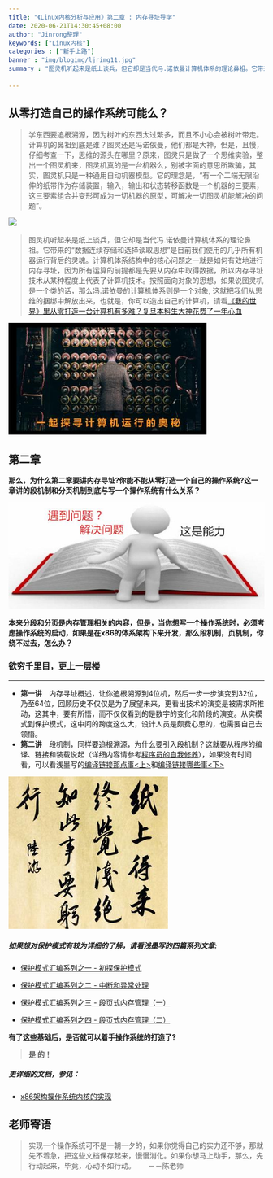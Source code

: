```yaml
---
title: "《Linux内核分析与应用》第二章 : 内存寻址导学"
date: 2020-06-21T14:30:45+08:00
author: "Jinrong整理"
keywords: ["Linux内核"]
categories : ["新手上路"]
banner : "img/blogimg/ljrimg11.jpg"
summary : "图灵机听起来是纸上谈兵，但它却是当代冯.诺依曼计算机体系的理论鼻祖。它带来的“数据连续存储和选择读取思想”是目前我们使用的几乎所有机器运行背后的灵魂。计算机体系结构中的核心问题之一就是如何有效地进行内存寻址，因为所有运算的前提都是先要从内存中取得数据，所以内存寻址技术从某种程度上代表了计算机技术。"

---
```


## 从零打造自己的操作系统可能么？ 
> 学东西要追根溯源，因为树叶的东西太过繁多，而且不小心会被树叶带走。计算机的鼻祖到底是谁？图灵还是冯诺依曼，他们都是大神，但是，且慢，仔细考查一下，思维的源头在哪里？原来，图灵只是做了一个思维实验，整出一个图灵机来，图灵机真的是一台机器么，别被字面的意思所欺骗，其实，图灵机只是一种通用自动机器模型。它的理念是，“有一个二端无限沿伸的纸带作为存储装置，输入，输出和状态转移函数是一个机器的三要素，这三要素组合并变形可成为一切机器的原型，可解决一切图灵机能解决的问题”。

![](https://imgconvert.csdnimg.cn/aHR0cHM6Ly90aW1nc2EuYmFpZHUuY29tL3RpbWc_aW1hZ2UmcXVhbGl0eT04MCZzaXplPWI5OTk5XzEwMDAwJnNlYz0xNTYwNzU5MTMwMzUyJmRpPTNjYjc3YjcyNDZiNTk1MjUyMGQ4NmE0NGNmNzcyMmI0JmltZ3R5cGU9MCZzcmM9aHR0cCUzQSUyRiUyRjViMDk4OGU1OTUyMjUuY2RuLnNvaHVjcy5jb20lMkZxXzcwJTJDY196b29tJTJDd182NDAlMkZpbWFnZXMlMkYyMDE4MDYyNSUyRjYyYjVjYTQxNTAwNzQxNzU4OTAwMTBkNTQ1OTc4YWZhLmdpZg)
> 图灵机听起来是纸上谈兵，但它却是当代冯.诺依曼计算机体系的理论鼻祖。它带来的“数据连续存储和选择读取思想”是目前我们使用的几乎所有机器运行背后的灵魂。计算机体系结构中的核心问题之一就是如何有效地进行内存寻址，因为所有运算的前提都是先要从内存中取得数据，所以内存寻址技术从某种程度上代表了计算机技术。按照面向对象的思想，如果说图灵机是一个类的话，那么冯.诺依曼的计算机体系则是一个对象, 这就把我们从思维的捆绑中解放出来，也就是，你可以造出自己的计算机，请看[《我的世界》里从零打造一台计算机有多难？复旦本科生大神花费了一年心血](https://www.codercto.com/a/79391.html)



![](img/1.jpg)


## 第二章 ##
**那么，为什么第二章要讲内存寻址?你能不能从零打造一个自己的操作系统?这一章讲的段机制和分页机制到底与写一个操作系统有什么关系？**

![](img/2.jpg)


**本来分段和分页是内存管理相关的内容，但是，当你想写一个操作系统时，必须考虑操作系统的启动，如果是在x86的体系架构下来开发，那么段机制，页机制，你绕不过去，怎么办？**

### 欲穷千里目，更上一层楼 ###
***
- **第一讲**　内存寻址概述，让你追根溯源到4位机，然后一步一步演变到32位，乃至64位，回顾历史不仅仅是为了展望未来，更看出技术的演变是被需求所推动，这其中，要有所悟，而不仅仅看到的是数字的变化和阶段的演变。从实模式到保护模式，这中间的跨度这么大，设计人员是颇费心思的，也需要自己去领悟。 
- **第二讲**　段机制，同样要追根溯源，为什么要引入段机制？这就要从程序的编译、链接和装载说起（详细内容请参考[程序员的自我修养](https://baike.baidu.com/item/程序员的自我修养/20800937?fr=aladdin)），如果没有时间看，可以看浅墨写的[编译链接那点事<上>](http://0xffffff.org/2013/04/05/16-complier-and-linker-1/)和[编译链接哪些事<下>](http://0xffffff.org/2013/04/17/17-complier-and-linker-2/)

![](img/3.jpg)

##### 如果想对保护模式有较为详细的了解，请看浅墨写的四篇系列文章: #####

- [保护模式汇编系列之一 - 初探保护模式](http://0xffffff.org/2013/10/22/21-x86-asm-1/)

- [保护模式汇编系列之二 - 中断和异常处理](http://0xffffff.org/2013/10/23/22-x86-asm-2/)

- [保护模式汇编系列之三 - 段页式内存管理（一）](http://0xffffff.org/2013/10/24/23-x86-asm-3/)

- [保护模式汇编系列之四 - 段页式内存管理（二）](http://0xffffff.org/2013/10/25/24-x86-asm-4/)

**有了这些基础后，是否就可以着手操作系统的打造了?**

> **是 的！**

##### 更详细的文档，参见： #####
- [x86架构操作系统内核的实现](http://wiki.0xffffff.org/)
## 老师寄语 ##
> 实现一个操作系统可不是一朝一夕的，如果你觉得自己的实力还不够，那就先不着急，把这些文档保存起来，慢慢消化。如果你想马上动手，那么，先行动起来，毕竟，心动不如行动。　　 －－陈老师


